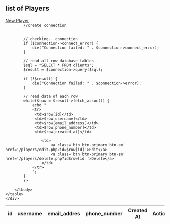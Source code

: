 <!DOCTYPE htphml>
<html lang="en">
<head>
    <meta charset="UTF-8">
    <meta name="viewport" content="width=device-width, initial-scale=1.0">
    <title>Leaderboard</title>
    <link rel="stylesheet" href="https://cdn.jsdelivr.net/npm/bootstrap@5.3.6/dist/css/bootstrap.min.css">
</head>
<body>
    <div class="container layer-4">
        <h2>list of Players</h2>
    <a class="btn btn-primary" href = "/players/create.php" role="button">New Player</a>
    <br>
    <table class="table">
        <thead>
            <tr>
                <th>id</th>
                <th>username</th>
                <th>email_addres</th>
                <th>phone_number</th>
                <th>Created At</th>
                <th>Action</th>
            </tr>
        </thead>
        <tbody>
            <?php
            $servername = "localhost";
            $username = "root";
            $password = "";
            $database = "players";

            //create connection
        

            // checking.. connection
            if ($connection->connect_error) {
                die("Connection failed: " . $connection->connect_error);
            }

            // read all row database tables
            $sql = "SELECT * FROM clients";
            $result = $connection->query($sql);

            if (!$result) {
                die("Connection failed: " . $connection->error);
            }
            
            // read data of each row
            while($row = $result->fetch_assoc()) {
                echo "
                <tr>
                 <td>$row[id]</td>
                 <td>$row[username]</td>
                 <td>$row[email_address]</td>
                 <td>$row[phone_number]</td>
                 <td>$row[created_at]</td>

                    <td>
                        <a class='btn btn-primary btn-sm' href='/players/edit.php?id=$row[id]'>Edit</a>
                        <a class='btn btn-primary btn-sm' href='/players/delete.php?id$row[id]'>Delete</a>
                    </td>
                </tr>
                ";
            }
            ?>
       
        </tbody>
    </table>
    </div>
</body>
</html>
